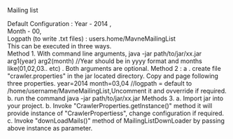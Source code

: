 
Mailing list

Default Configuration  : Year - 2014 , <br/>
                         Month - 00,<br/>
                         Logpath (to write .txt files) : users.home/MavneMailingList
</br>
This can be executed in three ways.
<br/>
Method 1. With command line arguments, java -jar path/to/jar/xx.jar  arg1(year) arg2(month) 
//Year should be in yyyy format and months like(01,02,03.. etc) . Both arguments are optional.
Method 2 : a . create file "crawler.properties"  in the jar located directory. Copy and page following three properties.
	   year=2014
	   month=03,04
	   //logpath = default to /home/username/MavneMailingList,Uncomment it and ovverride if required.
          b. run the command  java -jar path/to/jar/xx.jar
Methods 3. a. Import jar into your project.
           b. Invoke "CrawlerProperties.getInstance()" method it will provide instance of "CrawlerPropertiess", change  configuration if required.
	   c. Invoke "downLoadMails()" method of  MailingListDownLoader by passing above instance as parameter.


